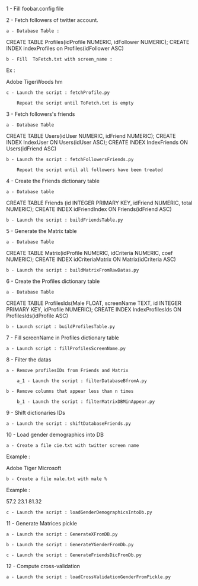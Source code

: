 1 - Fill foobar.config file

2 - Fetch followers of twitter account.

	a - Database Table :

CREATE TABLE Profiles(idProfile NUMERIC, idFollower NUMERIC);
CREATE INDEX indexProfiles on Profiles(idFollower ASC)

	b - Fill  ToFetch.txt with screen_name :
	
Ex :

Adobe
TigerWoods
hm

	c - Launch the script : fetchProfile.py
		
		Repeat the script until ToFetch.txt is empty
		

3 - Fetch followers's friends

	a - Database Table
	
CREATE TABLE Users(idUser NUMERIC, idFriend NUMERIC);
CREATE INDEX IndexUser ON Users(idUser ASC);
CREATE INDEX IndexFriends ON Users(idFriend ASC)

	b - Launch the script : fetchFollowersFriends.py
	
		Repeat the script until all followers have been treated
		
4 - Create the Friends dictionary table

	a - Database table

CREATE TABLE Friends (id INTEGER PRIMARY KEY, idFriend NUMERIC, total NUMERIC);
CREATE INDEX idFriendIndex ON Friends(idFriend ASC)

	b - Launch the script : buildFriendsTable.py

5 - Generate the Matrix table

	a - Database Table

CREATE TABLE Matrix(idProfile NUMERIC, idCriteria NUMERIC, coef NUMERIC);
CREATE INDEX idCriteriaMatrix ON Matrix(idCriteria ASC)

	b - Launch the script : buildMatrixFromRawDatas.py
	
6 - Create the Profiles dictionary table

	a - Database Table
	
CREATE TABLE ProfilesIds(Male FLOAT, screenName TEXT, id INTEGER PRIMARY KEY, idProfile NUMERIC);
CREATE INDEX IndexProfilesIds ON ProfilesIds(idProfile ASC)

	b - Launch script : buildProfilesTable.py
	
7 - Fill screenName in Profiles dictionary table

	a - Launch script : fillProfilesScreenName.py
	

8 - Filter the datas
	
	a - Remove profilesIDs from Friends and Matrix
	
		a_1 - Launch the script : filterDatabaseBfromA.py
	
	b - Remove columns that appear less than n times
	
		b_1 - Launch the script : filterMatrixDBMinAppear.py
		
9 - Shift dictionaries IDs

	a - Launch the script : shiftDatabaseFriends.py
	
10 - Load gender demographics into DB

	a - Create a file cie.txt with twitter screen name

Example : 

Adobe
Tiger
Microsoft

	b - Create a file male.txt with male %
	
Example : 

57.2
23.1
81.32

	c - Launch the script : loadGenderDemographicsIntoDb.py
	
11 - Generate Matrices pickle

	a - Launch the script : GenerateXFromDB.py
	
	b - Launch the script : GenerateYGenderFromDb.py

	c - Launch the script : GenerateFriendsDicFromDb.py
	

12 - Compute cross-validation

	a - Launch the script : loadCrossValidationGenderFromPickle.py
	
